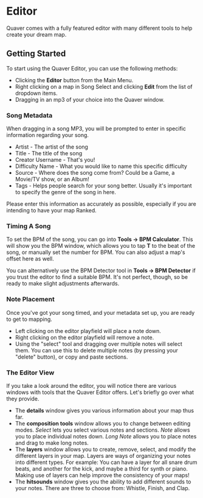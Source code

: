 # Editor

Quaver comes with a fully featured editor with many different tools to help create your dream map.

## Getting Started

To start using the Quaver Editor, you can use the following methods:
- Clicking the **Editor** button from the Main Menu.
- Right clicking on a map in Song Select and clicking **Edit** from the list of dropdown items.
- Dragging in an mp3 of your choice into the Quaver window.

### Song Metadata

When dragging in a song MP3, you will be prompted to enter in specific information regarding your song.
- Artist - The artist of the song
- Title - The title of the song
- Creator Username - That's you!
- Difficulty Name - What you would like to name this specific difficulty
- Source - Where does the song come from? Could be a Game, a Movie/TV show, or an Album!
- Tags - Helps people search for your song better. Usually it's important to specify the genre of the song in here.

Please enter this information as accurately as possible, especially if you are intending to have your map Ranked.

### Timing A Song

To set the BPM of the song, you can go into **Tools -> BPM Calculator**. This will show you the BPM window, which allows you to tap **T** to the beat of the song,
or manually set the number for BPM. You can also adjust a map's offset here as well.

You can alternatively use the BPM Detector tool in **Tools -> BPM Detector** if you trust the editor to find a suitable BPM. It's not perfect, though, so be ready to
make slight adjustments afterwards.

### Note Placement

Once you've got your song timed, and your metadata set up, you are ready to get to mapping.

- Left clicking on the editor playfield will place a note down.
- Right clicking on the editor playfield will remove a note.
- Using the "select" tool and dragging over multiple notes will select them. You can use this to delete multiple notes (by pressing your "delete" button), 
or copy and paste sections.

### The Editor View
If you take a look around the editor, you will notice there are various windows with tools that the Quaver Editor offers. Let's briefly go over what they provide.

- The **details** window gives you various information about your map thus far.
- The **composition tools** window allows you to change between editing modes. *Select* lets you select various notes and sections. *Note* allows you to place
individual notes down. *Long Note* allows you to place notes and drag to make long notes.
- The **layers** window allows you to create, remove, select, and modify the different layers in your map. Layers are ways of organizing your notes into different
types. For example: You can have a layer for all snare drum beats, and another for the kick, and maybe a third for synth or piano. Making use of layers can help
improve the consistency of your maps!
- The **hitsounds** window gives you the ability to add different sounds to your notes. There are three to choose from: Whistle, Finish, and Clap.
